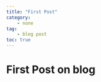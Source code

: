 ```yaml
---
title: "First Post"
category:
    - none
tag:
    - blog post
toc: true
---
```


# First Post on blog